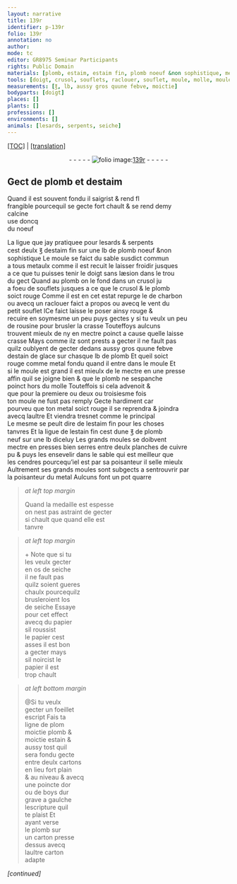 ```yaml
---
layout: narrative
title: 139r
identifier: p-139r
folio: 139r
annotation: no
author:
mode: tc
editor: GR8975 Seminar Participants
rights: Public Domain
materials: [plomb, estaim, estaim fin, plomb noeuf &non sophistique, metaulx, charbon, rousine, crasse, estain de glace, metal fondu, metal, estain fin, plomb neuf, cuivre, cendres, os de seiche, papier, estain, cartons, or, boys, carton]
tools: [doigt, crusol, souflets, raclouer, souflet, moule, molle, moules, presses, planches de cuivre, os de seiche, papier, cartons, poincte dor ou de boys, carton]
measurements: [℥, lb, aussy gros quune febve, moictie]
bodyparts: [doigt]
places: []
plants: []
professions: []
environments: []
animals: [lesards, serpents, seiche]
---
```


<p><a href="{{ site.baseurl }}/diplomatic/">[TOC]</a> | <a href="{{ site.baseurl }}/texts/p-139r_tl/" target="_blank">[translation]</a></p><div class="folio" align="center">- - - - - <a href="http://gallica.bnf.fr/ark:/12148/btv1b10500001g/f283.image" target="_blank"><img src="https://cu-mkp.github.io/2017-workshop-edition/assets/photo-icon.png" alt="folio image: " style="display:inline-block; margin-bottom:-3px;"/>139r</a> - - - - - </div>  
  

## Gect de <span class="m">plomb</span> et d<span class="m">estaim</span>

 
 <span class="add">Quand il est souvent fondu il saigrist & rend <span class="del">fl</span><br/> frangible pourcequil se gecte fort chault & se rend demy<br/> calcine<br/> use doncq<br/> du noeuf</span>
 
La ligue que jay pratiquee pour <span class="al">lesards</span> & <span class="al">serpents</span><br/> cest deulx <span class="ms">℥</span> d<span class="m">estaim fin</span> sur une <span class="ms">lb</span> de <span class="m">plomb noeuf &non<br/> sophistique</span> Le moule se faict du sable susdict commun<br/> a tous <span class="m">metaulx</span> co<span class="exp">mm</span>e il est recuit le laisser froidir <span class="sn">jusques<br/> a ce que tu puisses tenir le <span class="tl"><span class="bp">doigt</span></span> sans læsion dans le trou<br/> du gect</span> Quand au <span class="m">plomb</span> on le fond dans un <span class="tl">crusol</span> <span class="del">ju</span><br/> a foeu de <span class="tl">souflets</span> jusques a ce que le <span class="tl">crusol</span> & le <span class="m">plomb</span><br/> soict rouge Comme il est en cet estat repurge le de <span class="m">charbon</span><br/> ou avecq un <span class="tl">raclouer</span> faict a propos ou avecq le vent du<br/> petit <span class="tl">souflet</span> <span class="del">l</span>Ce faict laisse le poser ainsy rouge &<br/> recuire en soymesme un peu puys gectes y si tu veulx un peu<br/> de <span class="m">rousine</span> pour brusler la <span class="m">crasse</span> Touteffoys aulcuns<br/> trouvent mieulx de ny en mectre poinct a cause quelle laisse<br/> <span class="m">crasse</span> Mays co<span class="exp">mm</span>e ilz sont prests a gecter il ne fault pas<br/> quilz oublyent de gecter dedans <span class="ms">aussy gros quune febve</span><br/> d<span class="m">estain de glace</span> sur chasque <span class="ms">lb</span> de <span class="m">plomb</span> Et qu<span class="del">e</span>il soict<br/> rouge co<span class="exp">mm</span>e <span class="m">metal fondu</span> quand il entre dans le <span class="tl">moule</span> Et<br/> si le <span class="tl">moule</span> est grand il est mieulx de le mectre en une presse<br/> affin quil se joigne bien & que le <span class="m">plomb</span> ne sespanche<br/> poinct hors du <span class="tl">molle</span> Touteffois si cela advenoit &<br/> que pour la premiere ou deux ou troisiesme fois<br/> ton <span class="tl">moule</span> ne fust pas remply Gecte hardiment car<br/> pourveu que ton <span class="m">metal</span> soict rouge il se reprendra & joindra<br/> avecq laultre Et viendra tresnet co<span class="exp">mm</span>e le principal<br/> Le mesme se peult dire de l<span class="m">estaim fin</span> pour les choses<br/> tanvres Et la ligue de l<span class="m">estain fin</span> cest dune <span class="ms">℥</span> de <span class="m">plomb<br/> neuf</span> sur une <span class="ms">lb</span> diceluy Les grands <span class="tl">moules</span> se doibvent<br/> mectre en <span class="tl">presses</span> bien serres entre deulx <span class="tl">planches de <span class="m">cuivre</span></span><br/> <span class="del">pu</span> & puys les ensevelir dans le sable qui est meilleur que<br/> les <span class="m">cendres</span> pourcequ<span class="del">’i</span>e<span class="del">l est</span> par sa poisanteur il selle mieulx<br/> Aultrem<span class="exp">ent</span> ses grands <span class="tl">moules</span> sont subgects a sentrouvrir par<br/> la poisanteur du <span class="m">metal</span> Aulcuns font un pot quarre
 
> *at left top margin*
> 
> 
>   Quand la medaille est espesse<br/> on nest pas astraint de gecter<br/> si chault que quand elle est<br/> tanvre
 
> *at left top margin*
> 
> 
>   \+ Note que si tu<br/> les veulx gecter<br/> en <span class="tl"><span class="m">os de <span class="al">seiche</span></span></span><br/> il ne fault pas<br/> quilz soient gueres<br/> chaulx pourcequilz<br/> brusleroient l<span class="tl"><span class="m">os<br/> de <span class="al">seiche</span></span></span> <span class="sn">Essaye<br/> pour cet effect<br/> avecq du <span class="tl"><span class="m">papier</span></span><br/> sil roussist<br/> le <span class="tl"><span class="m">papier</span></span> cest<br/> asses il est bon<br/> a gecter mays<br/> sil noircist le<br/> <span class="tl"><span class="m">papier</span></span> il est<br/> trop chault</span>
 
> *at left bottom margin*
> 
> 
>   @Si tu veulx<br/> gecter un foeillet<br/> escript Fais ta<br/> ligne de <span class="del">plom</span><br/> <span class="ms">moictie</span> <span class="m">plomb</span> &<br/> <span class="ms">moictie</span> <span class="m">estain</span> &<br/> aussy tost quil<br/> sera fondu gecte<br/> entre deulx <span class="tl"><span class="m">carton<span class="add">s</span></span></span><br/> en lieu fort plain<br/> & au niveau & avecq<br/> une <span class="tl">poincte d<span class="m">or</span><br/> ou de <span class="m">boys</span></span> dur<br/> grave a gaulche<br/> lescripture quil<br/> te plaist Et<br/> ayant verse<br/> le <span class="m">plomb</span> sur<br/> un <span class="tl"><span class="m">carton</span></span> presse<br/> dessus avecq<br/> laultre <span class="tl"><span class="m">carton</span></span><br/> adapte
 
*[continued]*
 
